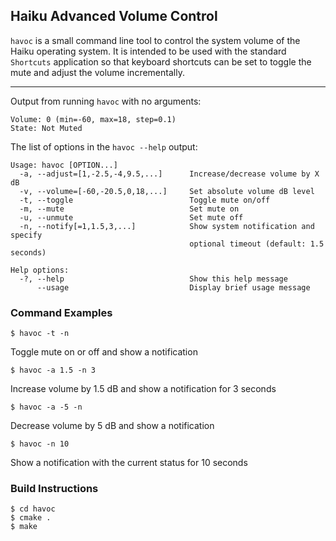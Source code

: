 ## Haiku Advanced Volume Control

`havoc` is a small command line tool to control the system volume of the Haiku operating system.  It is intended to be used with the standard `Shortcuts` application so that keyboard shortcuts can be set to toggle the mute and adjust the volume incrementally.

------------------------------------------------------------

Output from running `havoc` with no arguments:
```
Volume: 0 (min=-60, max=18, step=0.1)
State: Not Muted
```

The list of options in the `havoc --help` output:
```
Usage: havoc [OPTION...]
  -a, --adjust=[1,-2.5,-4,9.5,...]      Increase/decrease volume by X dB
  -v, --volume=[-60,-20.5,0,18,...]     Set absolute volume dB level
  -t, --toggle                          Toggle mute on/off
  -m, --mute                            Set mute on
  -u, --unmute                          Set mute off
  -n, --notify[=1,1.5,3,...]            Show system notification and specify
                                        optional timeout (default: 1.5 seconds)

Help options:
  -?, --help                            Show this help message
      --usage                           Display brief usage message
```

### Command Examples

```
$ havoc -t -n
```
Toggle mute on or off and show a notification

```
$ havoc -a 1.5 -n 3
```
Increase volume by 1.5 dB and show a notification for 3 seconds

```
$ havoc -a -5 -n
```
Decrease volume by 5 dB and show a notification

```
$ havoc -n 10
```
Show a notification with the current status for 10 seconds

### Build Instructions

```
$ cd havoc
$ cmake .
$ make
```
